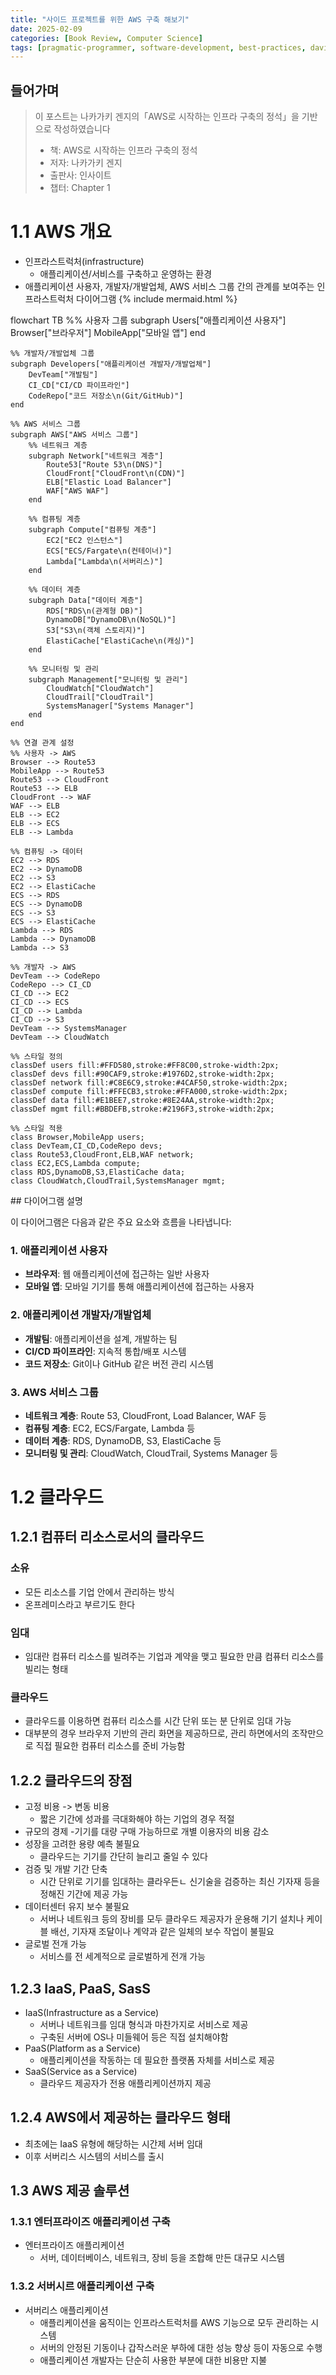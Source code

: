 ```yaml
---
title: "사이드 프로젝트를 위한 AWS 구축 해보기"
date: 2025-02-09
categories: [Book Review, Computer Science]
tags: [pragmatic-programmer, software-development, best-practices, david-thomas, andrew-hunt]
---
```


## 들어가며
> 이 포스트는 나카가키 겐지의「AWS로 시작하는 인프라 구축의 정석」을 기반으로 작성하였습니다
> - 책: AWS로 시작하는 인프라 구축의 정석
> - 저자: 나카가키 겐지
> - 출판사: 인사이트
> - 챕터: Chapter 1

# 1.1 AWS 개요
- 인프라스트럭처(infrastructure)
    - 애플리케이션/서비스를 구축하고 운영하는 환경
- 애플리케이션 사용자, 개발자/개발업체, AWS 서비스 그룹 간의 관계를 보여주는 인프라스트럭처 다이어그램
{% include mermaid.html %}
<div class="mermaid">
flowchart TB
    %% 사용자 그룹
    subgraph Users["애플리케이션 사용자"]
        Browser["브라우저"]
        MobileApp["모바일 앱"]
    end
    
    %% 개발자/개발업체 그룹
    subgraph Developers["애플리케이션 개발자/개발업체"]
        DevTeam["개발팀"]
        CI_CD["CI/CD 파이프라인"]
        CodeRepo["코드 저장소\n(Git/GitHub)"]
    end
    
    %% AWS 서비스 그룹
    subgraph AWS["AWS 서비스 그룹"]
        %% 네트워크 계층
        subgraph Network["네트워크 계층"]
            Route53["Route 53\n(DNS)"]
            CloudFront["CloudFront\n(CDN)"]
            ELB["Elastic Load Balancer"]
            WAF["AWS WAF"]
        end
        
        %% 컴퓨팅 계층
        subgraph Compute["컴퓨팅 계층"]
            EC2["EC2 인스턴스"]
            ECS["ECS/Fargate\n(컨테이너)"]
            Lambda["Lambda\n(서버리스)"]
        end
        
        %% 데이터 계층
        subgraph Data["데이터 계층"]
            RDS["RDS\n(관계형 DB)"]
            DynamoDB["DynamoDB\n(NoSQL)"]
            S3["S3\n(객체 스토리지)"]
            ElastiCache["ElastiCache\n(캐싱)"]
        end
        
        %% 모니터링 및 관리
        subgraph Management["모니터링 및 관리"]
            CloudWatch["CloudWatch"]
            CloudTrail["CloudTrail"]
            SystemsManager["Systems Manager"]
        end
    end
    
    %% 연결 관계 설정
    %% 사용자 -> AWS
    Browser --> Route53
    MobileApp --> Route53
    Route53 --> CloudFront
    Route53 --> ELB
    CloudFront --> WAF
    WAF --> ELB
    ELB --> EC2
    ELB --> ECS
    ELB --> Lambda
    
    %% 컴퓨팅 -> 데이터
    EC2 --> RDS
    EC2 --> DynamoDB
    EC2 --> S3
    EC2 --> ElastiCache
    ECS --> RDS
    ECS --> DynamoDB
    ECS --> S3
    ECS --> ElastiCache
    Lambda --> RDS
    Lambda --> DynamoDB
    Lambda --> S3
    
    %% 개발자 -> AWS
    DevTeam --> CodeRepo
    CodeRepo --> CI_CD
    CI_CD --> EC2
    CI_CD --> ECS
    CI_CD --> Lambda
    CI_CD --> S3
    DevTeam --> SystemsManager
    DevTeam --> CloudWatch
    
    %% 스타일 정의
    classDef users fill:#FFD580,stroke:#FF8C00,stroke-width:2px;
    classDef devs fill:#90CAF9,stroke:#1976D2,stroke-width:2px;
    classDef network fill:#C8E6C9,stroke:#4CAF50,stroke-width:2px;
    classDef compute fill:#FFECB3,stroke:#FFA000,stroke-width:2px;
    classDef data fill:#E1BEE7,stroke:#8E24AA,stroke-width:2px;
    classDef mgmt fill:#BBDEFB,stroke:#2196F3,stroke-width:2px;
    
    %% 스타일 적용
    class Browser,MobileApp users;
    class DevTeam,CI_CD,CodeRepo devs;
    class Route53,CloudFront,ELB,WAF network;
    class EC2,ECS,Lambda compute;
    class RDS,DynamoDB,S3,ElastiCache data;
    class CloudWatch,CloudTrail,SystemsManager mgmt;
</div>
## 다이어그램 설명

이 다이어그램은 다음과 같은 주요 요소와 흐름을 나타냅니다:

### 1. 애플리케이션 사용자
- **브라우저**: 웹 애플리케이션에 접근하는 일반 사용자
- **모바일 앱**: 모바일 기기를 통해 애플리케이션에 접근하는 사용자

### 2. 애플리케이션 개발자/개발업체
- **개발팀**: 애플리케이션을 설계, 개발하는 팀
- **CI/CD 파이프라인**: 지속적 통합/배포 시스템
- **코드 저장소**: Git이나 GitHub 같은 버전 관리 시스템

### 3. AWS 서비스 그룹
- **네트워크 계층**: Route 53, CloudFront, Load Balancer, WAF 등
- **컴퓨팅 계층**: EC2, ECS/Fargate, Lambda 등
- **데이터 계층**: RDS, DynamoDB, S3, ElastiCache 등
- **모니터링 및 관리**: CloudWatch, CloudTrail, Systems Manager 등

# 1.2 클라우드
## 1.2.1 컴퓨터 리소스로서의 클라우드
### 소유
- 모든 리소스를 기업 안에서 관리하는 방식
- 온프레미스라고 부르기도 한다

### 임대
- 임대란 컴퓨터 리소스를 빌려주는 기업과 계약을 맺고 필요한 만큼 컴퓨터 리소스를 빌리는 형태

### 클라우드
- 클라우드를 이용하면 컴퓨터 리소스를 시간 단위 또는 분 단위로 임대 가능
- 대부분의 경우 브라우저 기반의 관리 화면을 제공하므로, 관리 하면에서의 조작만으로 직접 필요한 컴퓨터 리소스를 준비 가능함

## 1.2.2 클라우드의 장점
- 고정 비용 -> 변동 비용
    - 짧은 기간에 성과를 극대화해야 하는 기업의 경우 적절
- 규모의 경제
    -기기를 대량 구매 가능하므로 개별 이용자의 비용 감소
- 성장을 고려한 용량 예측 불필요
    - 클라우드는 기기를 간단히 늘리고 줄일 수 있다
- 검증 및 개발 기간 단축
    - 시간 단위로 기기를 임대하는 클라우든ㄴ 신기술을 검증하는 최신 기자재 등을 정해진 기간에 제공 가능
- 데이터센터 유지 보수 불필요
    - 서버나 네트워크 등의 장비를 모두 클라우드 제공자가 운용해 기기 설치나 케이블 배선, 기자재 조달이나 계약과 같은 일체의 보수 작업이 불필요
- 글로벌 전개 가능
    - 서비스를 전 세계적으로 글로벌하게 전개 가능

## 1.2.3 IaaS, PaaS, SasS
- IaaS(Infrastructure as a Service)
    - 서버나 네트워크를 임대 형식과 마찬가지로 서비스로 제공
    - 구축된 서버에 OS나 미들웨어 등은 직접 설치해야함
- PaaS(Platform as a Service)
    - 애플리케이션을 작동하는 데 필요한 플랫폼 자체를 서비스로 제공
- SaaS(Service as a Service)
    - 클라우드 제공자가 전용 애플리케이션까지 제공

## 1.2.4 AWS에서 제공하는 클라우드 형태
- 최초에는 IaaS 유형에 해당하는 시간제 서버 임대
- 이후 서버리스 시스템의 서비스를 출시

## 1.3 AWS 제공 솔루션
### 1.3.1 엔터프라이즈 애플리케이션 구축
- 엔터프라이즈 애플리케이션
    - 서버, 데이터베이스, 네트워크, 장비 등을 조합해 만든 대규모 시스템

### 1.3.2 서버시르 애플리케이션 구축
- 서버리스 애플리케이션
    - 애플리케이션을 움직이는 인프라스트럭처를 AWS 기능으로 모두 관리하는 시스템
    - 서버의 안정된 기동이나 갑작스러운 부하에 대한 성능 향상 등이 자동으로 수행
    - 애플리케이션 개발자는 단순히 사용한 부분에 대한 비용만 지불